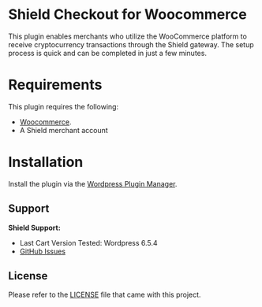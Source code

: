 # Shield Checkout for Woocommerce

This plugin enables merchants who utilize the WooCommerce platform to receive cryptocurrency transactions through the Shield gateway. The setup process is quick and can be completed in just a few minutes.

# Requirements

This plugin requires the following:

- [Woocommerce](https://wordpress.org/plugins/woocommerce/).
- A Shield merchant account

# Installation

Install the plugin via the [Wordpress Plugin Manager](https://wordpress.org/plugins/).

## Support

**Shield Support:**

- Last Cart Version Tested: Wordpress 6.5.4
- [GitHub Issues](https://github.com/shield-xyz/WooCommBack/issues)

## License

Please refer to the [LICENSE](https://github.com/shield-xyz/WooCommBack/blob/main/LICENSE) file that came with this project.
